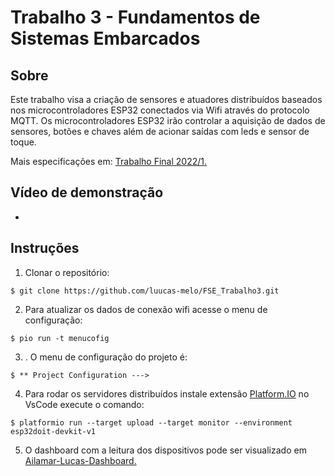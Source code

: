 # Trabalho 3 - Fundamentos de Sistemas Embarcados

## Sobre

Este trabalho visa a criação de sensores e atuadores distribuídos baseados nos microcontroladores ESP32 conectados via Wifi através do protocolo MQTT.
Os microcontroladores ESP32 irão controlar a aquisição de dados de sensores, botões e chaves além de acionar saídas com leds e sensor de toque.

Mais especificações em: [Trabalho Final 2022/1.](https://gitlab.com/fse_fga/trabalhos-2022_1/trabalho-3-2022-1)

## Vídeo de demonstração 
-

## Instruções

1. Clonar o repositório:

```
$ git clone https://github.com/luucas-melo/FSE_Trabalho3.git
```

2. Para atualizar os dados de conexão wifi acesse o menu de configuração:
```
$ pio run -t menucofig
```

3. . O menu de configuração do projeto é: 
```
$ ** Project Configuration --->
```

4. Para rodar os servidores distribuídos instale extensão [Platform.IO](https://platformio.org/) no VsCode execute o comando: 

```
$ platformio run --target upload --target monitor --environment esp32doit-devkit-v1
```

5. O dashboard com a leitura dos dispositivos pode ser visualizado em [Ailamar-Lucas-Dashboard.](http://164.41.98.25:443/dashboards/6cd45ee0-360f-11ed-be92-e3a443145aec)

